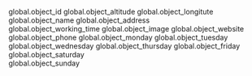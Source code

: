 global.object_id
global.object_altitude 
global.object_longitute 
global.object_name 
global.object_address  
global.object_working_time 
global.object_image 
global.object_website 
global.object_phone 
global.object_monday 
global.object_tuesday 
global.object_wednesday 
global.object_thursday 
global.object_friday  
global.object_saturday  
global.object_sunday  